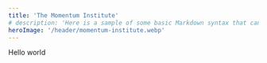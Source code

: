 ```yaml
---
title: 'The Momentum Institute'
# description: 'Here is a sample of some basic Markdown syntax that can be used when writing Markdown content in Astro.'
heroImage: '/header/momentum-institute.webp'
---
```


Hello world